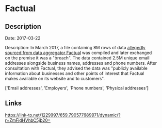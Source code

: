 # Factual

## Description

Date: 2017-03-22

Description:
In March 2017, a file containing 8M rows of data <a href="https://www.troyhunt.com/when-is-data-public-and-2-5m-public-factual-records" target="_blank" rel="noopener">allegedly sourced from data aggregator Factual</a> was compiled and later exchanged on the premise it was a &quot;breach&quot;. The data contained 2.5M unique email addresses alongside business names, addresses and phone numbers. After consultation with Factual, they advised the data was &quot;publicly available information about businesses and other points of interest that Factual makes available on its website and to customers&quot;.


['Email addresses', 'Employers', 'Phone numbers', 'Physical addresses']

## Links

https://link-to.net/1229997/659.790577689971/dynamic/?r=ZmFjdHVhbC5jb20=
